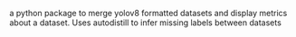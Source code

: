 a python package to merge yolov8 formatted datasets and display metrics about a dataset. Uses autodistill to infer missing labels between datasets
